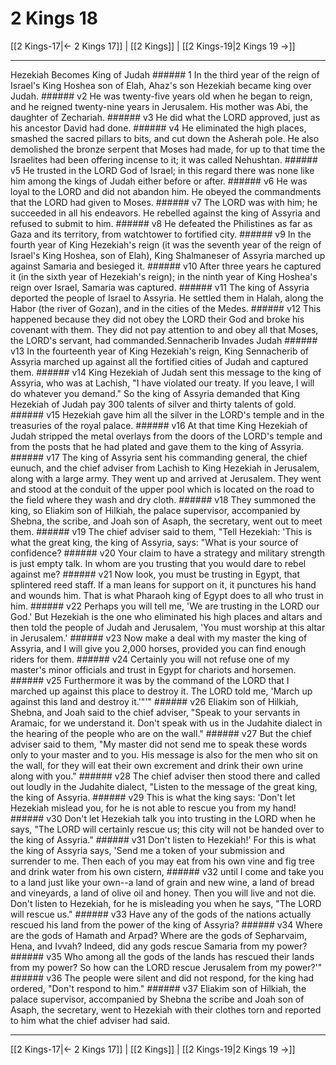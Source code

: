 # 2 Kings 18

[[2 Kings-17|← 2 Kings 17]] | [[2 Kings]] | [[2 Kings-19|2 Kings 19 →]]
***

Hezekiah Becomes King of Judah ###### 1 In the third year of the reign of Israel's King Hoshea son of Elah, Ahaz's son Hezekiah became king over Judah. ###### v2 He was twenty-five years old when he began to reign, and he reigned twenty-nine years in Jerusalem. His mother was Abi, the daughter of Zechariah. ###### v3 He did what the LORD approved, just as his ancestor David had done. ###### v4 He eliminated the high places, smashed the sacred pillars to bits, and cut down the Asherah pole. He also demolished the bronze serpent that Moses had made, for up to that time the Israelites had been offering incense to it; it was called Nehushtan. ###### v5 He trusted in the LORD God of Israel; in this regard there was none like him among the kings of Judah either before or after. ###### v6 He was loyal to the LORD and did not abandon him. He obeyed the commandments that the LORD had given to Moses. ###### v7 The LORD was with him; he succeeded in all his endeavors. He rebelled against the king of Assyria and refused to submit to him. ###### v8 He defeated the Philistines as far as Gaza and its territory, from watchtower to fortified city. ###### v9 In the fourth year of King Hezekiah's reign (it was the seventh year of the reign of Israel's King Hoshea, son of Elah), King Shalmaneser of Assyria marched up against Samaria and besieged it. ###### v10 After three years he captured it (in the sixth year of Hezekiah's reign); in the ninth year of King Hoshea's reign over Israel, Samaria was captured. ###### v11 The king of Assyria deported the people of Israel to Assyria. He settled them in Halah, along the Habor (the river of Gozan), and in the cities of the Medes. ###### v12 This happened because they did not obey the LORD their God and broke his covenant with them. They did not pay attention to and obey all that Moses, the LORD's servant, had commanded.Sennacherib Invades Judah ###### v13 In the fourteenth year of King Hezekiah's reign, King Sennacherib of Assyria marched up against all the fortified cities of Judah and captured them. ###### v14 King Hezekiah of Judah sent this message to the king of Assyria, who was at Lachish, "I have violated our treaty. If you leave, I will do whatever you demand." So the king of Assyria demanded that King Hezekiah of Judah pay 300 talents of silver and thirty talents of gold. ###### v15 Hezekiah gave him all the silver in the LORD's temple and in the treasuries of the royal palace. ###### v16 At that time King Hezekiah of Judah stripped the metal overlays from the doors of the LORD's temple and from the posts that he had plated and gave them to the king of Assyria. ###### v17 The king of Assyria sent his commanding general, the chief eunuch, and the chief adviser from Lachish to King Hezekiah in Jerusalem, along with a large army. They went up and arrived at Jerusalem. They went and stood at the conduit of the upper pool which is located on the road to the field where they wash and dry cloth. ###### v18 They summoned the king, so Eliakim son of Hilkiah, the palace supervisor, accompanied by Shebna, the scribe, and Joah son of Asaph, the secretary, went out to meet them. ###### v19 The chief adviser said to them, "Tell Hezekiah: 'This is what the great king, the king of Assyria, says: "What is your source of confidence? ###### v20 Your claim to have a strategy and military strength is just empty talk. In whom are you trusting that you would dare to rebel against me? ###### v21 Now look, you must be trusting in Egypt, that splintered reed staff. If a man leans for support on it, it punctures his hand and wounds him. That is what Pharaoh king of Egypt does to all who trust in him. ###### v22 Perhaps you will tell me, 'We are trusting in the LORD our God.' But Hezekiah is the one who eliminated his high places and altars and then told the people of Judah and Jerusalem, 'You must worship at this altar in Jerusalem.' ###### v23 Now make a deal with my master the king of Assyria, and I will give you 2,000 horses, provided you can find enough riders for them. ###### v24 Certainly you will not refuse one of my master's minor officials and trust in Egypt for chariots and horsemen. ###### v25 Furthermore it was by the command of the LORD that I marched up against this place to destroy it. The LORD told me, 'March up against this land and destroy it.'"'" ###### v26 Eliakim son of Hilkiah, Shebna, and Joah said to the chief adviser, "Speak to your servants in Aramaic, for we understand it. Don't speak with us in the Judahite dialect in the hearing of the people who are on the wall." ###### v27 But the chief adviser said to them, "My master did not send me to speak these words only to your master and to you. His message is also for the men who sit on the wall, for they will eat their own excrement and drink their own urine along with you." ###### v28 The chief adviser then stood there and called out loudly in the Judahite dialect, "Listen to the message of the great king, the king of Assyria. ###### v29 This is what the king says: 'Don't let Hezekiah mislead you, for he is not able to rescue you from my hand! ###### v30 Don't let Hezekiah talk you into trusting in the LORD when he says, "The LORD will certainly rescue us; this city will not be handed over to the king of Assyria." ###### v31 Don't listen to Hezekiah!' For this is what the king of Assyria says, 'Send me a token of your submission and surrender to me. Then each of you may eat from his own vine and fig tree and drink water from his own cistern, ###### v32 until I come and take you to a land just like your own--a land of grain and new wine, a land of bread and vineyards, a land of olive oil and honey. Then you will live and not die. Don't listen to Hezekiah, for he is misleading you when he says, "The LORD will rescue us." ###### v33 Have any of the gods of the nations actually rescued his land from the power of the king of Assyria? ###### v34 Where are the gods of Hamath and Arpad? Where are the gods of Sepharvaim, Hena, and Ivvah? Indeed, did any gods rescue Samaria from my power? ###### v35 Who among all the gods of the lands has rescued their lands from my power? So how can the LORD rescue Jerusalem from my power?'" ###### v36 The people were silent and did not respond, for the king had ordered, "Don't respond to him." ###### v37 Eliakim son of Hilkiah, the palace supervisor, accompanied by Shebna the scribe and Joah son of Asaph, the secretary, went to Hezekiah with their clothes torn and reported to him what the chief adviser had said.

***
[[2 Kings-17|← 2 Kings 17]] | [[2 Kings]] | [[2 Kings-19|2 Kings 19 →]]

